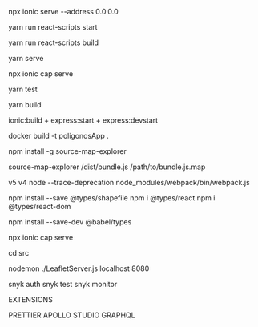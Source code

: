 npx ionic serve --address 0.0.0.0

yarn run react-scripts start

yarn run react-scripts build

yarn serve

npx ionic cap serve

yarn test

yarn build

ionic:build + express:start + express:devstart

docker build -t poligonosApp .

npm install -g source-map-explorer

source-map-explorer /dist/bundle.js /path/to/bundle.js.map

v5 v4
node --trace-deprecation node_modules/webpack/bin/webpack.js

npm install --save @types/shapefile
npm i @types/react
npm i @types/react-dom

npm install --save-dev @babel/types

npx ionic cap serve

cd src

nodemon ./LeafletServer.js localhost 8080

snyk auth
snyk test
snyk monitor

EXTENSIONS

PRETTIER
APOLLO STUDIO 
GRAPHQL









